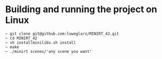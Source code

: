 # Building and running the project on Linux

```
~ git clone git@github.com:luweglarz/MINIRT_42.git
~ cd MINIRT_42
~ sh installminilibx.sh install
~ make
~ ./minirt scenes/'any scene you want'
```

